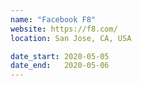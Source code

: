 ```yaml
---
name: "Facebook F8"
website: https://f8.com/
location: San Jose, CA, USA

date_start: 2020-05-05
date_end:   2020-05-06
---
```

